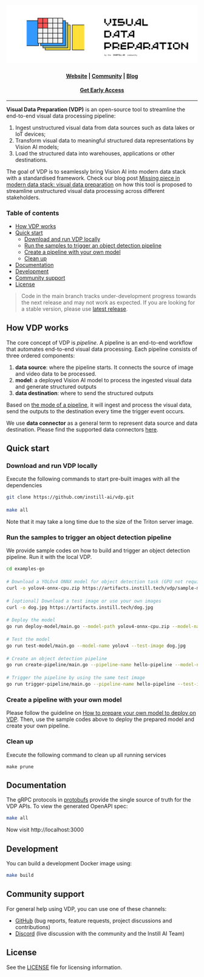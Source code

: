 <h1 align="center">
  <img src="https://raw.githubusercontent.com/instill-ai/.github/main/img/vdp.png" alt="Instill AI - Visual Data Preparation Made for All" />
</h1>

<h4 align="center">
    <a href="https://www.instill.tech/?utm_source=github&utm_medium=banner&utm_campaign=vdp_readme">Website</a> |
    <a href="https://discord.gg/sevxWsqpGh">Community</a> |
    <a href="https://blog.instill.tech/?utm_source=github&utm_medium=banner&utm_campaign=vdp_readme">Blog</a>
</h4>

<h4 align="center">
    <p>
        <a href="https://www.instill.tech/get-access/?utm_source=github&utm_medium=banner&utm_campaign=vdp_readme"><strong>Get Early Access</strong></a>
    <p>
</h4>

---

**Visual Data Preparation (VDP)** is an open-source tool to streamline the end-to-end visual data processing pipeline:

1. Ingest unstructured visual data from data sources such as data lakes or IoT devices;
2. Transform visual data to meaningful structured data representations by Vision AI models;
3. Load the structured data into warehouses, applications or other destinations.

The goal of VDP is to seamlessly bring Vision AI into modern data stack with a standardised framework. Check our blog post [Missing piece in modern data stack: visual data preparation](https://blog.instill.tech/visual-data-preparation/?utm_source=github&utm_medium=banner&utm_campaign=vdp_readme) on how this tool is proposed to streamline unstructured visual data processing across different stakeholders.

### Table of contents <!-- omit in toc -->
- [How VDP works](#how-vdp-works)
- [Quick start](#quick-start)
  - [Download and run VDP locally](#download-and-run-vdp-locally)
  - [Run the samples to trigger an object detection pipeline](#run-the-samples-to-trigger-an-object-detection-pipeline)
  - [Create a pipeline with your own model](#create-a-pipeline-with-your-own-model)
  - [Clean up](#clean-up)
- [Documentation](#documentation)
- [Development](#development)
- [Community support](#community-support)
- [License](#license)

> Code in the main branch tracks under-development progress towards the next release and may not work as expected. If you are looking for a stable version, please use [latest release](https://github.com/instill-ai/vdp/releases).

## How VDP works

The core concept of VDP is _pipeline_. A pipeline is an end-to-end workflow that automates end-to-end visual data processing. Each pipeline consists of three ordered components:
1. **data source**: where the pipeline starts. It connects the source of image and video data to be processed.
2. **model**: a deployed Vision AI model to process the ingested visual data and generate structured outputs
3. **data destination**: where to send the structured outputs

Based on [the mode of a pipeline](docs/pipeline-mode.md), it will ingest and process the visual data, send the outputs to the destination every time the trigger event occurs.

We use **data connector** as a general term to represent data source and data destination. Please find the supported data connectors [here](docs/connector.md).

## Quick start

### Download and run VDP locally

Execute the following commands to start pre-built images with all the dependencies

```bash
git clone https://github.com/instill-ai/vdp.git

make all
```
Note that it may take a long time due to the size of the Triton server image.

### Run the samples to trigger an object detection pipeline
We provide sample codes on how to build and trigger an object detection pipeline. Run it with the local VDP.

```bash
cd examples-go

# Download a YOLOv4 ONNX model for object detection task (GPU not required)
curl -o yolov4-onnx-cpu.zip https://artifacts.instill.tech/vdp/sample-models/yolov4-onnx-cpu.zip

# [optional] Download a test image or use your own images
curl -o dog.jpg https://artifacts.instill.tech/dog.jpg

# Deploy the model
go run deploy-model/main.go --model-path yolov4-onnx-cpu.zip --model-name yolov4

# Test the model
go run test-model/main.go --model-name yolov4 --test-image dog.jpg

# Create an object detection pipeline
go run create-pipeline/main.go --pipeline-name hello-pipeline --model-name yolov4

# Trigger the pipeline by using the same test image
go run trigger-pipeline/main.go --pipeline-name hello-pipeline --test-image dog.jpg
```

### Create a pipeline with your own model
Please follow the guideline on [How to prepare your own model to deploy on VDP](docs/model.md#prepare-your-own-model-to-deploy-on-vdp). Then, use the sample codes above to deploy the prepared model and create your own pipeline.

### Clean up
Execute the following command to clean up all running services
```
make prune
```

## Documentation

The gRPC protocols in [protobufs](https://github.com/instill-ai/protobufs) provide the single source of truth for the VDP APIs. To view the generated OpenAPI spec:
```bash
make all
```
Now visit http://localhost:3000


## Development

You can build a development Docker image using:
```bash
make build
```

## Community support

For general help using VDP, you can use one of these channels:

- [GitHub](https://github.com/instill-ai/vdp) (bug reports, feature requests, project discussions and contributions)
- [Discord](https://discord.gg/sevxWsqpGh) (live discussion with the community and the Instill AI Team)

## License

See the [LICENSE](https://github.com/instill-ai/vdp/blob/main/LICENSE) file for licensing information.
